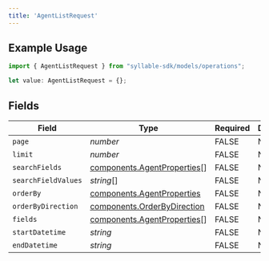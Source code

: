 ```yaml
---
title: 'AgentListRequest'
---
```


## Example Usage

```typescript
import { AgentListRequest } from "syllable-sdk/models/operations";

let value: AgentListRequest = {};
```

## Fields

| Field                                                                      | Type                                                                       | Required                                                                   | Description                                                                |
| -------------------------------------------------------------------------- | -------------------------------------------------------------------------- | -------------------------------------------------------------------------- | -------------------------------------------------------------------------- |
| `page`                                                                     | *number*                                                                   | FALSE                                                         | N/A                                                                        |
| `limit`                                                                    | *number*                                                                   | FALSE                                                         | N/A                                                                        |
| `searchFields`                                                             | [components.AgentProperties](sdk-docs/models/components/agentproperties)[] | FALSE                                                         | N/A                                                                        |
| `searchFieldValues`                                                        | *string*[]                                                                 | FALSE                                                         | N/A                                                                        |
| `orderBy`                                                                  | [components.AgentProperties](sdk-docs/models/components/agentproperties)   | FALSE                                                         | N/A                                                                        |
| `orderByDirection`                                                         | [components.OrderByDirection](sdk-docs/models/components/orderbydirection) | FALSE                                                         | N/A                                                                        |
| `fields`                                                                   | [components.AgentProperties](sdk-docs/models/components/agentproperties)[] | FALSE                                                         | N/A                                                                        |
| `startDatetime`                                                            | *string*                                                                   | FALSE                                                         | N/A                                                                        |
| `endDatetime`                                                              | *string*                                                                   | FALSE                                                         | N/A                                                                        |